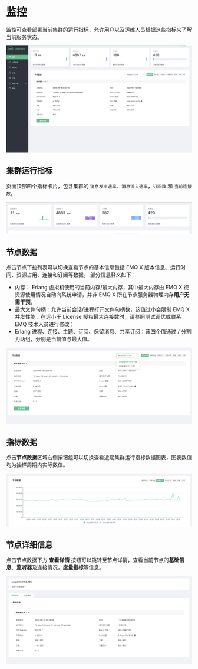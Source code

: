 # 监控

监控可查看部署当前集群的运行指标，允许用户以及运维人员根据这些指标来了解当前服务状态。

![监控页面](./_assets/monitors.png)



## 集群运行指标

页面顶部四个指标卡片，包含集群的 `消息发出速率`、`消息流入速率`，`订阅数` 和 `当前连接数`。

![历史数据](./_assets/monitor_cluster.png)



## 节点数据

点击节点下拉列表可以切换查看节点的基本信息包括 EMQ X 版本信息、运行时间、资源占用、连接和订阅等数据。 部分信息释义如下：

* 内存： Erlang 虚拟机使用的当前内存/最大内存，其中最大内存由 EMQ X 视资源使用情况自动向系统申请，并非 EMQ X 所在节点服务器物理内存**用户无需干预**。
* 最大文件句柄：允许当前会话/进程打开文件句柄数，该值过小会限制 EMQ X 并发性能，在远小于 License 授权最大连接数时，请参照测试调优或联系 EMQ 技术人员进行修改；
* Erlang 进程、连接、主题、订阅、保留消息、共享订阅：该四个值通过 / 分割为两组，分别是当前值与最大值。

![节点数据](./_assets/monitor_node.png)



## 指标数据

点击**节点数据**区域右侧按钮组可以切换查看近期集群运行指标数据图表，图表数值均为抽样周期内实际数值。

![monitor_chart](./_assets/monitor_chart.png)



## 节点详细信息

点击节点数据下方 **查看详情** 按钮可以跳转至节点详情，查看当前节点的**基础信息**、**监听器**及连接情况，**度量指标**等信息。

![monitor_node_data](./_assets/monitor_node_data.png)
